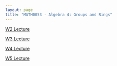 ```yaml
---
layout: page
title: "MATH0053 - Algebra 4: Groups and Rings"
---
```

<a href="/53/W2">W2 Lecture</a>

<a href="/53/W3">W3 Lecture</a>

<a href="/53/W4">W4 Lecture</a>

<a href="/53/W5">W5 Lecture</a>
